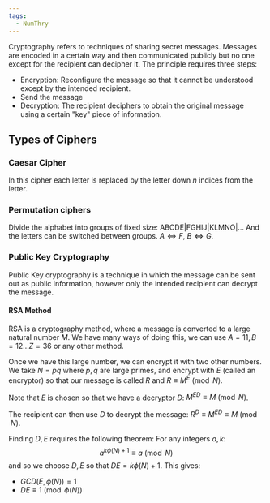 ```yaml
---
tags:
  - NumThry
---
```

Cryptography refers to techniques of sharing secret messages. Messages are encoded in a certain way and then communicated publicly but no one except for the recipient can decipher it. 
The principle requires three steps:
- Encryption: Reconfigure the message so that it cannot be understood except by the intended recipient.
- Send the message
- Decryption: The recipient deciphers to obtain the original message using a certain "key" piece of information.
## Types of Ciphers
### Caesar Cipher
In this cipher each letter is replaced by the letter down $n$ indices from the letter.


### Permutation ciphers
Divide the alphabet into groups of fixed size:
ABCDE|FGHIJ|KLMNO|$\dots$
And the letters can be switched between groups. $A\iff F$, $B\iff G$.
### Public Key Cryptography
Public Key cryptography is a technique in which the message can be sent out as public information, however only the intended recipient can decrypt the message. 
#### RSA Method
RSA is a cryptography method, where a message is converted to a large natural number $M$. We have many ways of doing this, we can use $A=11, B=12\dots Z=36$ or any other method.

Once we have this large number, we can encrypt it with two other numbers. We take $N=pq$ where $p,q$ are large primes, and encrypt with $E$ (called an encryptor) so that our message is called $R$ and $R\equiv M^{E}\pmod N$.

Note that $E$ is chosen so that we have a decryptor $D:$ $M^{ED}\equiv M\pmod N$.

The recipient can then use $D$ to decrypt the message: $R^{D}\equiv M^{ED}\equiv M\pmod N$.

Finding $D,E$ requires the following theorem:
For any integers $a,k$:
$$a^{k\phi(N)+1}\equiv a \pmod N$$
and so we choose $D,E$ so that $DE=k\phi(N)+1$. This gives:
- $GCD(E,\phi(N))=1$
- $DE\equiv 1 \pmod{\phi(N)}$